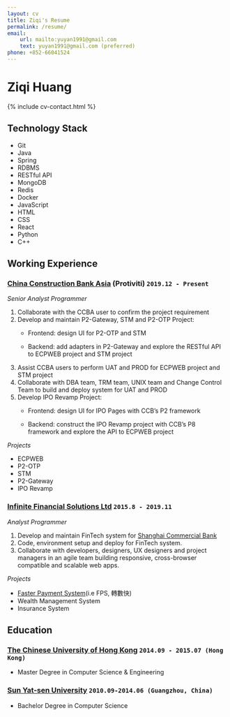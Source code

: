 ```yaml
---
layout: cv
title: Ziqi's Resume
permalink: /resume/
email:
    url: mailto:yuyan1991@gmail.com
    text: yuyan1991@gmail.com (preferred)
phone: +852-66041524
---
```


# Ziqi **Huang**

<!--
include contact information from the front matter
Supported arguments:
    - homepage: url, text
    - phone
    - email
-->

{% include cv-contact.html %}

## Technology Stack

* Git
* Java
* Spring
* RDBMS
* RESTful API
* MongoDB
* Redis
* Docker
* JavaScript
* HTML
* CSS
* React
* Python
* C++

## Working Experience

### [China Construction Bank Asia](https://www.asia.ccb.com/) (Protiviti) `2019.12 - Present`

_Senior Analyst Programmer_<br>
1. Collaborate with the CCBA user to confirm the project requirement
2. Develop and maintain P2-Gateway, STM and P2-OTP Project:
    * Frontend: design UI for P2-OTP and STM

    * Backend: add adapters in P2-Gateway and explore the RESTful API to ECPWEB project and STM project
3. Assist CCBA users to perform UAT and PROD for ECPWEB project and STM project
4. Collaborate with DBA team, TRM team, UNIX team and Change Control Team to build and deploy system for UAT and PROD
5. Develop IPO Revamp Project:
    * Frontend: design UI for IPO Pages with CCB’s P2 framework

    * Backend: construct the IPO Revamp project with CCB’s P8 framework and explore the API to ECPWEB project

*Projects*

* ECPWEB
* P2-OTP
* STM
* P2-Gateway
* IPO Revamp

### [Infinite Financial Solutions Ltd](https://www.ifshk.com) `2015.8 - 2019.11`

_Analyst Programmer_<br>
1. Develop and maintain FinTech system for [Shanghai Commercial Bank](https://www.shacombank.com.hk/)
2. Code, environment setup and deploy for FinTech system.
3. Collaborate with developers, designers, UX designers and project managers in an agile team building responsive, cross-browser compatible and scalable web apps.


*Projects*

* [Faster Payment System](https://fps.hkicl.com.hk/eng/fps/index.php)(i.e FPS, 轉數快)
* Wealth Management System
* Insurance System

## Education

### [The Chinese University of Hong Kong](http://www.cuhk.edu.hk) `2014.09 - 2015.07 (Hong Kong)`

- Master Degree in Computer Science & Engineering

### [Sun Yat-sen University](http://www.sysu.edu.cn) `2010.09-2014.06 (Guangzhou, China)`

- Bachelor Degree in Computer Science

